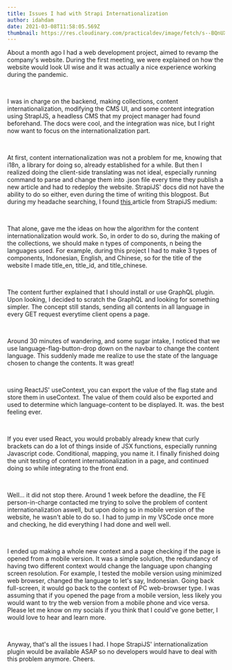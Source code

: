 ```yaml
---
title: Issues I had with Strapi Internationalization
author: idahdam
date: 2021-03-08T11:58:05.569Z
thumbnail: https://res.cloudinary.com/practicaldev/image/fetch/s--BQnUXhDA--/c_imagga_scale,f_auto,fl_progressive,h_420,q_auto,w_1000/https://dev-to-uploads.s3.amazonaws.com/i/0stcpprta4xdxiaauulj.png
---
```

About a month ago I had a web development project, aimed to revamp the company's website. During the first meeting, we were explained on how the website would look UI wise and it was actually a nice experience working during the pandemic. 

<br/>

I was in charge on the backend, making collections, content internationalization, modifying the CMS UI, and some content integration using StrapIJS, a headless CMS that my project manager had found beforehand. The docs were cool, and the integration was nice, but I right now want to focus on the internationalization part. 

<br/>

At first, content internationalization was not a problem for me, knowing that i18n, a library for doing so, already established for a while. But then I realized doing the client-side translating was not ideal, especially running command to parse and change them into .json file every time they publish a new article and had to redeploy the website. StrapiJS' docs did not have the ability to do so either, even during the time of writing this blogpost. But during my headache searching, I found [this ](https://medium.com/strapi/content-internationalization-with-strapi-507ef5869c15)article from StrapiJS medium: 

<br/>

That alone, gave me the ideas on how the algorithm for the content internationalization would work. So, in order to do so, during the making of the collections, we should make n types of components, n being the languages used. For example, during this project I had to make 3 types of components, Indonesian, English, and Chinese, so for the title of the website I made title_en, title_id, and title_chinese.

<br/>

The content further explained that I should install or use GraphQL plugin. Upon looking, I decided to scratch the GraphQL and looking for something simpler. The concept still stands, sending all contents in all language in every GET request everytime client opens a page. 

<br/>

Around 30 minutes of wandering, and some sugar intake, I noticed that we use language-flag-button-drop down on the navbar to change the content language. This suddenly made me realize to use the state of the language chosen to change the contents. It was great!

<br/>

using ReactJS' useContext, you can export the value of the flag state and store them in useContext. The value of them could also be exported and used to determine which language-content to be displayed. It. was. the best feeling ever. 

<br/>

If you ever used React, you would probably already knew that curly brackets can do a lot of things inside of JSX functions, especially running Javascript code. Conditional, mapping, you name it. I finally finished doing the unit testing of content internationalization in a page, and continued doing so while integrating to the front end.

<br/>

Well... it did not stop there. Around 1 week before the deadline, the FE person-in-charge contacted me trying to solve the problem of content internationalization aswell, but upon doing so in mobile version of the website, he wasn't able to do so. I had to jump in my VSCode once more and checking, he did everything I had done and well well. 

<br/>

I ended up making a whole new context and a page checking if the page is opened from a mobile version. It was a simple solution, the redundancy of having two different context would change the language upon changing screen resolution. For example, I tested the mobile version using minimized web browser, changed the language to let's say,  Indonesian. Going back full-screen, it would go back to the context of PC web-browser type. I was assuming that if you opened the page from a mobile version, less likely you would want to try the web version from a mobile phone and vice versa. Please let me know on my socials if you think that I could've gone better, I would love to hear and learn more.

<br/>

Anyway, that's all the issues I had. I hope StrapiJS' internationalization plugin would be available ASAP so no developers would have to deal with this problem anymore. Cheers.